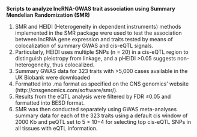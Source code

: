

<b>Scripts to analyze lncRNA-GWAS trait association using Summary Mendelian Randomization (SMR)</b>

<ol type="1">
  <li>SMR and HEIDI (Heterogeneity in dependent instruments) methods implemented in the SMR package were used to test the association between lncRNA gene expression and traits tested by means of colocalization of summary GWAS and cis-eQTL signals.   </li> 
  <li>Particularly, HEIDI uses multiple SNPs (n = 20) in a cis-eQTL region to distinguish pleiotropy from linkage, and a pHEIDI >0.05 suggests non-heterogeneity, thus colocalized.</li>
  <li>Summary GWAS data for 323 traits with >5,000 cases available in the UK Biobank were downloaded</li>
  <li>Formatted into .ma format as specified on the CNS genomics’ website (http://cnsgenomics.com/software/smr/).</li>
  <li>Results from the eQTL analysis were filtered by FDR ≤0.05 and formatted into BESD format.</li> 
  <li>SMR was then conducted separately using GWAS meta-analyses summary data for each of the 323 traits using a default cis window of 2000 Kb and peQTL set to 5 × 10−4 for selecting top cis-eQTL SNPs in all tissues with eQTL information.</li>
</ol>
